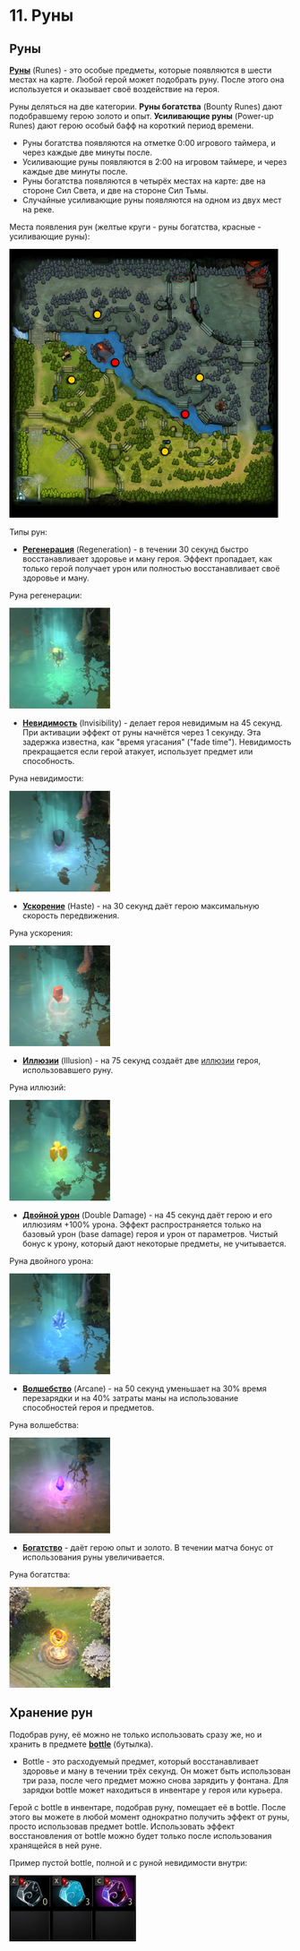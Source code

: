 # 11. Руны

## Руны

[**Руны**](https://dota2-ru.gamepedia.com/%D0%A0%D1%83%D0%BD%D1%8B) (Runes) - это особые предметы, которые появляются в шести местах на карте. Любой герой может подобрать руну. После этого она используется и оказывает своё воздействие на героя.

Руны деляться на две категории. **Руны богатства** (Bounty Runes) дают подобравшему герою золото и опыт. **Усиливающие руны** (Power-up Runes) дают герою особый бафф на короткий период времени.

* Руны богатства появляются на отметке 0:00 игрового таймера, и через каждые две минуты после.
* Усиливающие руны появляются в 2:00 на игровом таймере, и через каждые две минуты после.
* Руны богатства появляются в четырёх местах на карте: две на стороне Сил Света, и две на стороне Сил Тьмы.
* Случайные усиливающие руны появляются на одном из двух мест на реке.

Места появления рун (желтые круги - руны богатства, красные - усиливающие руны):

![Места появления рун](images/11.1_rune_spawns.png)

Типы рун:

* [**Регенерация**](https://dota2-ru.gamepedia.com/%D0%A0%D1%83%D0%BD%D1%8B#.D0.A0.D0.B5.D0.B3.D0.B5.D0.BD.D0.B5.D1.80.D0.B0.D1.86.D0.B8.D1.8F) (Regeneration) - в течении 30 секунд быстро восстанавливает здоровье и ману героя. Эффект пропадает, как только герой получает урон или полностью восстанавливает своё здоровье и ману.

Руна регенерации:

![Руна регенерации](images/11.2_regeneration_rune.png)

* [**Невидимость**](https://dota2-ru.gamepedia.com/%D0%A0%D1%83%D0%BD%D1%8B#.D0.9D.D0.B5.D0.B2.D0.B8.D0.B4.D0.B8.D0.BC.D0.BE.D1.81.D1.82.D1.8C) (Invisibility) - делает героя невидимым на 45 секунд. При активации эффект от руны начнётся через 1 секунду. Эта задержка известна, как "время угасания" ("fade time"). Невидимость прекращается если герой атакует, использует предмет или способность.

Руна невидимости:

![Руна невидимости](images/11.3_invisibility_rune.png)

* [**Ускорение**](https://dota2-ru.gamepedia.com/%D0%A0%D1%83%D0%BD%D1%8B#.D0.A3.D1.81.D0.BA.D0.BE.D1.80.D0.B5.D0.BD.D0.B8.D0.B5) (Haste) - на 30 секунд даёт герою максимальную скорость передвижения.

Руна ускорения:

![Руна ускорения](images/11.4_haste_rune.png)

* [**Иллюзии**](https://dota2-ru.gamepedia.com/%D0%A0%D1%83%D0%BD%D1%8B#.D0.98.D0.BB.D0.BB.D1.8E.D0.B7.D0.B8.D0.B8) (Illusion) - на 75 секунд создаёт две [иллюзии](https://dota2-ru.gamepedia.com/%D0%98%D0%BB%D0%BB%D1%8E%D0%B7%D0%B8%D0%B8) героя, использовавшего руну.

Руна иллюзий:

![Руна иллюзий](images/11.5_illusion_rune.png)

* [**Двойной урон**](https://dota2-ru.gamepedia.com/%D0%A0%D1%83%D0%BD%D1%8B#.D0.94.D0.B2.D0.BE.D0.B9.D0.BD.D0.BE.D0.B9_.D1.83.D1.80.D0.BE.D0.BD) (Double Damage) - на 45 секунд даёт герою и его иллюзиям +100% урона. Эффект распространяется только на базовый урон (base damage) героя и урон от параметров. Чистый бонус к урону, который дают некоторые предметы, не учитывается.

Руна двойного урона:

![Руна двойного урона](images/11.6_double_damage_rune.png)

* [**Волшебство**](https://dota2-ru.gamepedia.com/%D0%A0%D1%83%D0%BD%D1%8B#.D0.92.D0.BE.D0.BB.D1.88.D0.B5.D0.B1.D1.81.D1.82.D0.B2.D0.BE) (Arcane) - на 50 секунд уменьшает на 30% время перезарядки и на 40% затраты маны на использование способностей героя и предметов.

Руна волшебства:

![Руна волшебства](images/11.7_arcane_rune.png)

* [**Богатство**](https://dota2-ru.gamepedia.com/%D0%A0%D1%83%D0%BD%D1%8B#.D0.A0.D1.83.D0.BD.D0.B0_.D0.B1.D0.BE.D0.B3.D0.B0.D1.82.D1.81.D1.82.D0.B2.D0.B0) - даёт герою опыт и золото. В течении матча бонус от использования руны увеличивается.

Руна богатства:

![Руна богатства](images/11.8_bounty_rune.png)

## Хранение рун

Подобрав руну, её можно не только использовать сразу же, но и хранить в предмете [**bottle**](https://dota2-ru.gamepedia.com/Bottle) (бутылка).

* Bottle - это расходуемый предмет, который восстанавливает здоровье и ману в течении трёх секунд. Он может быть использован три раза, после чего предмет можно снова зарядить у фонтана. Для зарядки bottle может находиться в инвентаре у героя или курьера.

Герой с bottle в инвентаре, подобрав руну, помещает её в bottle. После этого вы можете в любой момент однократно получить эффект от руны, просто использовав предмет bottle. Использовать эффект восстановления от bottle можно будет только после использования хранящейся в ней руне.

Пример пустой bottle, полной и с руной невидимости внутри:

![Bottle](images/11.9_bottle.png)
